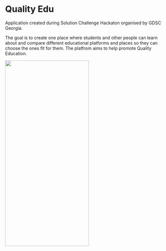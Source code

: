 # Quality Edu

Application created during Solution Challenge Hackaton organised by GDSC Georgia.

The goal is to create one place where students and other people can learn about and compare different educational platforms and places so they can choose the ones fit for them.
The platfrom aims to help promote Quality Education.

<img src="[https://your-image-url.type](https://github.com/TG721/QualityEdu/assets/85778941/f51dca3f-ccc3-4a0f-8938-a1a4af8a838e)" width="270" height="600">
